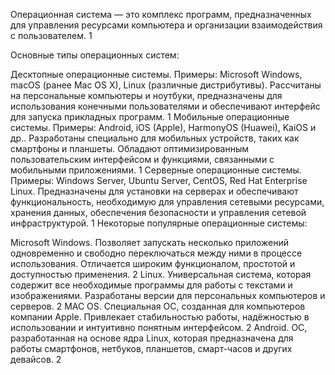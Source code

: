 Операционная система — это комплекс программ, предназначенных для управления ресурсами компьютера и организации взаимодействия с пользователем. 1

Основные типы операционных систем:

Десктопные операционные системы. Примеры: Microsoft Windows, macOS (ранее Mac OS X), Linux (различные дистрибутивы). Рассчитаны на персональные компьютеры и ноутбуки, предназначены для использования конечными пользователями и обеспечивают интерфейс для запуска прикладных программ. 1
Мобильные операционные системы. Примеры: Android, iOS (Apple), HarmonyOS (Huawei), KaiOS и др.. Разработаны специально для мобильных устройств, таких как смартфоны и планшеты. Обладают оптимизированным пользовательским интерфейсом и функциями, связанными с мобильными приложениями. 1
Серверные операционные системы. Примеры: Windows Server, Ubuntu Server, CentOS, Red Hat Enterprise Linux. Предназначены для установки на серверах и обеспечивают функциональность, необходимую для управления сетевыми ресурсами, хранения данных, обеспечения безопасности и управления сетевой инфраструктурой. 1
Некоторые популярные операционные системы:

Microsoft Windows. Позволяет запускать несколько приложений одновременно и свободно переключаться между ними в процессе использования. Отличается широким функционалом, простотой и доступностью применения. 2
Linux. Универсальная система, которая содержит все необходимые программы для работы с текстами и изображениями. Разработаны версии для персональных компьютеров и серверов. 2
MAC OS. Специальная ОС, созданная для компьютеров компании Apple. Привлекает стабильностью работы, надёжностью в использовании и интуитивно понятным интерфейсом. 2
Android. ОС, разработанная на основе ядра Linux, которая предназначена для работы смартфонов, нетбуков, планшетов, смарт-часов и других девайсов. 2
